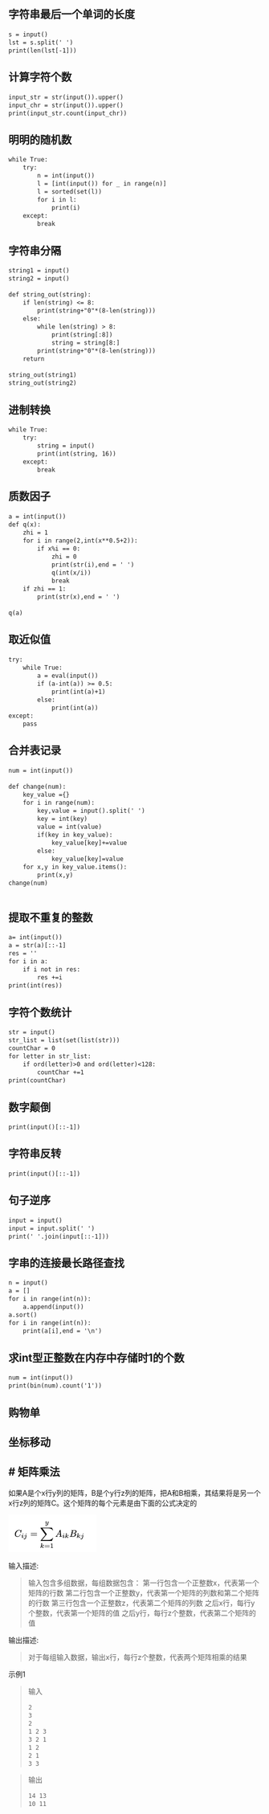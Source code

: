 ## 字符串最后一个单词的长度

```
s = input()
lst = s.split(' ')
print(len(lst[-1]))
```

## 计算字符个数

```
input_str = str(input()).upper()
input_chr = str(input()).upper()
print(input_str.count(input_chr))
```

## 明明的随机数

```
while True:
    try:
        n = int(input())
        l = [int(input()) for _ in range(n)]
        l = sorted(set(l))
        for i in l:
            print(i)
    except:
        break
```

## 字符串分隔

```
string1 = input()
string2 = input()
 
def string_out(string):
    if len(string) <= 8:
        print(string+"0"*(8-len(string)))
    else:
        while len(string) > 8:
            print(string[:8])
            string = string[8:]
        print(string+"0"*(8-len(string)))
    return
 
string_out(string1)
string_out(string2)
```

## 进制转换

```
while True:
    try:
        string = input()
        print(int(string, 16))
    except:
        break
```

## 质数因子

```
a = int(input())
def q(x):
    zhi = 1
    for i in range(2,int(x**0.5+2)):
        if x%i == 0:
            zhi = 0
            print(str(i),end = ' ')
            q(int(x/i))
            break
    if zhi == 1:
        print(str(x),end = ' ')
 
q(a)
```

## 取近似值

```
try:
    while True:
        a = eval(input())
        if (a-int(a)) >= 0.5:
            print(int(a)+1)
        else:
            print(int(a))
except:
    pass
```

## 合并表记录

```
num = int(input())
 
def change(num):
    key_value ={}
    for i in range(num):
        key,value = input().split(' ')
        key = int(key)
        value = int(value)
        if(key in key_value):
            key_value[key]+=value
        else:
            key_value[key]=value
    for x,y in key_value.items():
        print(x,y)
change(num)
 
```

## 提取不重复的整数

```
a= int(input())
a = str(a)[::-1]
res = ''
for i in a:
    if i not in res:
        res +=i
print(int(res))
```

## 字符个数统计

```
str = input()
str_list = list(set(list(str)))
countChar = 0
for letter in str_list:
    if ord(letter)>0 and ord(letter)<128:
        countChar +=1
print(countChar)
```

## 数字颠倒

```
print(input()[::-1])
```

## 字符串反转

```
print(input()[::-1])
```

## 句子逆序

```
input = input()
input = input.split(' ')
print(' '.join(input[::-1]))
```

## 字串的连接最长路径查找

```
n = input()
a = []
for i in range(int(n)):
    a.append(input())
a.sort()
for i in range(int(n)):
    print(a[i],end = '\n')
```

## 求int型正整数在内存中存储时1的个数

```
num = int(input())
print(bin(num).count('1'))
```

## 购物单

## 坐标移动

## # 矩阵乘法

如果A是个x行y列的矩阵，B是个y行z列的矩阵，把A和B相乘，其结果将是另一个x行z列的矩阵C。这个矩阵的每个元素是由下面的公式决定的

![img](image/59_1568118638276_0FD75AC03CF8B932814B63C207D854C2)

输入描述:

> 输入包含多组数据，每组数据包含：
> 第一行包含一个正整数x，代表第一个矩阵的行数
> 第二行包含一个正整数y，代表第一个矩阵的列数和第二个矩阵的行数
> 第三行包含一个正整数z，代表第二个矩阵的列数
> 之后x行，每行y个整数，代表第一个矩阵的值
> 之后y行，每行z个整数，代表第二个矩阵的值

输出描述:

> 对于每组输入数据，输出x行，每行z个整数，代表两个矩阵相乘的结果

示例1

> 输入
>
> ```
> 2
> 3
> 2
> 1 2 3
> 3 2 1
> 1 2
> 2 1
> 3 3
> ```

> 输出
>
> ```
> 14 13
> 10 11
> ```



